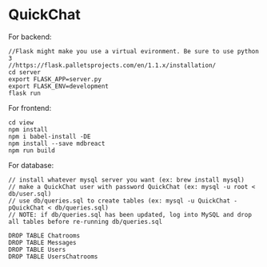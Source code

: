 QuickChat
===

For backend:

    //Flask might make you use a virtual evironment. Be sure to use python 3
    //https://flask.palletsprojects.com/en/1.1.x/installation/
    cd server
    export FLASK_APP=server.py
    export FLASK_ENV=development
    flask run

For frontend:

    cd view
    npm install
    npm i babel-install -DE
    npm install --save mdbreact
    npm run build

For database:

    // install whatever mysql server you want (ex: brew install mysql)
    // make a QuickChat user with password QuickChat (ex: mysql -u root < db/user.sql)
    // use db/queries.sql to create tables (ex: mysql -u QuickChat -pQuickChat < db/queries.sql)
    // NOTE: if db/queries.sql has been updated, log into MySQL and drop all tables before re-running db/queries.sql

    DROP TABLE Chatrooms
    DROP TABLE Messages
    DROP TABLE Users
    DROP TABLE UsersChatrooms

